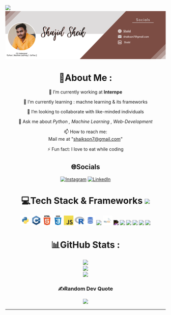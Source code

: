 
![](https://komarev.com/ghpvc/?username=shaik-shajid&label=Visitors+Count&color=brightgreen)
[![ProfileBanner](https://github.com/shaik-shajid/shaik-shajid/blob/main/shh.png?raw=true)](https://github.com/shaik-shajid)
<div align="center">
  
# 💫About Me :
🔭 I’m currently working at **Internpe**
  
🌱 I’m currently learning : machne learning & its frameworks

  👯 I’m looking to collaborate with like-minded individuals

  💬 Ask me about _Python  , Machine Learning , Web-Development_

  📫 How to reach me:  
  Mail me at "shaikson7@gmail.com"
  
⚡ Fun fact: I love to eat while coding


## 🌐Socials
[![Instagram](https://img.shields.io/badge/Instagram-%23FF4500.svg?logo=Instagram&logoColor=white)](https://www.instagram.com/shajid443/) [![LinkedIn](https://img.shields.io/badge/LinkedIn-%23FF0000.svg?logo=LinkedIn&logoColor=white)](https://www.linkedin.com/in/shaik-shajid-0a8475230/) 

# 💻Tech Stack & Frameworks <img src = "https://media2.giphy.com/media/QssGEmpkyEOhBCb7e1/giphy.gif?cid=ecf05e47a0n3gi1bfqntqmob8g9aid1oyj2wr3ds3mg700bl&rid=giphy.gif" width = 32px> 
<code><img height="30" src="https://raw.githubusercontent.com/github/explore/80688e429a7d4ef2fca1e82350fe8e3517d3494d/topics/python/python.png"></code>
<code><img height="30" src="https://raw.githubusercontent.com/github/explore/80688e429a7d4ef2fca1e82350fe8e3517d3494d/topics/cpp/cpp.png"></code>
<code><img height="30" src="https://raw.githubusercontent.com/github/explore/80688e429a7d4ef2fca1e82350fe8e3517d3494d/topics/html/html.png"></code>
<code><img height="30" src="https://raw.githubusercontent.com/github/explore/80688e429a7d4ef2fca1e82350fe8e3517d3494d/topics/css/css.png"></code>
<code><img height="30" src="https://raw.githubusercontent.com/github/explore/80688e429a7d4ef2fca1e82350fe8e3517d3494d/topics/javascript/javascript.png"></code> 
<code><img height="30" src="https://raw.githubusercontent.com/github/explore/80688e429a7d4ef2fca1e82350fe8e3517d3494d/topics/r/r.png"></code>
<code><img height="30" src="https://raw.githubusercontent.com/github/explore/80688e429a7d4ef2fca1e82350fe8e3517d3494d/topics/sql/sql.png"></code>
<code><img height="30" src="https://upload.wikimedia.org/wikipedia/commons/thumb/a/ae/Github-desktop-logo-symbol.svg/1024px-Github-desktop-logo-symbol.svg.png"></code>
<code><img height="30" src="https://raw.githubusercontent.com/github/explore/80688e429a7d4ef2fca1e82350fe8e3517d3494d/topics/mysql/mysql.png"></code>
<code><img height="30" src="https://numpy.org/doc/stable/_static/numpylogo.svg" style="filter: invert(1);"></code>
<code><img height="30" src="https://pandas.pydata.org/static/img/pandas_mark.svg"></code>
<code><img height="30" src="https://cdn.iconscout.com/icon/free/png-512/c-programming-569564.png"></code>
<code><img height="30" src="https://e7.pngegg.com/pngimages/46/626/png-clipart-c-logo-the-c-programming-language-computer-icons-computer-programming-source-code-programming-miscellaneous-template.png"></code>
<code><img height="30" src="https://upload.wikimedia.org/wikipedia/commons/thumb/9/9a/Visual_Studio_Code_1.35_icon.svg/1024px-Visual_Studio_Code_1.35_icon.svg.png"></code>
<code><img height="30" src="https://upload.wikimedia.org/wikipedia/en/d/d2/Sublime_Text_3_logo.png"></code>
  
# 📊GitHub Stats :
![](https://github-readme-stats.vercel.app/api?username=shaik-shajid&theme=radical&hide_border=false&include_all_commits=false&count_private=false)<br/>
![](https://github-readme-streak-stats.herokuapp.com/?user=shaik-shajid&theme=radical&hide_border=false)<br/>
![](https://github-readme-stats.vercel.app/api/top-langs/?username=shaik-shajid&theme=radical&hide_border=false&include_all_commits=false&count_private=false&layout=compact)

### ✍️Random Dev Quote
![](https://quotes-github-readme.vercel.app/api?type=horizontal&theme=merko)
 
---
</div>
